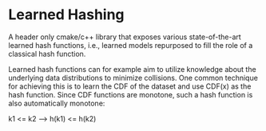 # Learned Hashing

A header only cmake/c++ library that exposes various state-of-the-art
learned hash functions, i.e., learned models repurposed to fill the role
of a classical hash function.

Learned hash functions can for example aim to utilize knowledge about the
underlying data distributions to minimize collisions. One common technique
for achieving this is to learn the CDF of the dataset and use CDF(x) as the
hash function. Since CDF functions are monotone, such a hash function is also
automatically monotone:

k1 <= k2 -->  h(k1) <= h(k2)
